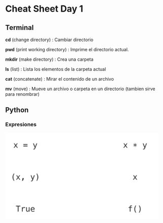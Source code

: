 # Cheat Sheet Day 1

## Terminal

**cd** (change directory) : Cambiar directorio

**pwd** (print working directory) : Imprime el directorio actual.

**mkdir** (make directory) : Crea una carpeta

**ls** (list) : Lista los elementos de la carpeta actual

**cat** (concatenate) : Mirar el contenido de un archivo

**mv** (move) : Mueve un archivo o carpeta en un directorio (tambien sirve para renombrar)

## Python

### Expresiones

![imagen](./expresiones.png)